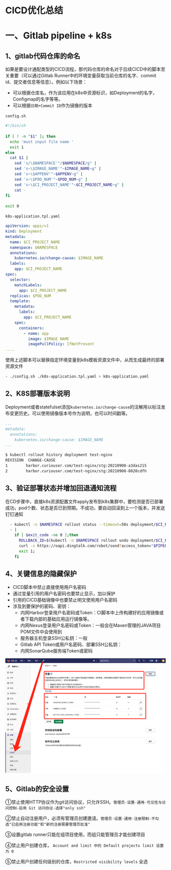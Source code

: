 # CICD优化总结

# 一、Gitlab pipeline + k8s

## 1、gitlab代码仓库的命名

如果是要设计通配类型的CICD流程，那代码仓库的命名对于后续CICD中的脚本至关重要（可以通过Gitlab Runner中的环境变量获取当前仓库的名字、commit id、提交者信息等信息）。例如以下场景：

- 可以根据仓库名，作为该应用在k8s中资源标识，如Deployment的名字，Configmap的名字等等。
- 可以根据`日期+Commit ID`作为镜像的版本

`config.sh`

```bash
#!/bin/sh

if [ ! -n "$1" ]; then
  echo 'must input file name '
  exit 1
else
  cat $1 |
    sed 's/\$NAMESPACE'"/$NAMESPACE/g" |
    sed 's~\$IMAGE_NAME'"~$IMAGE_NAME~g" |
    sed 's~\$APPENV'"~$APPENV~g" |
    sed 's~\$POD_NUM'"~$POD_NUM~g" |
    sed 's~\$CI_PROJECT_NAME'"~$CI_PROJECT_NAME~g" |
    cat -
fi

exit 0
```

`k8s-application.tpl.yaml`

```yaml
apiVersion: apps/v1
kind: Deployment
metadata:
  name: $CI_PROJECT_NAME
  namespace: $NAMESPACE
  annotations:
    kubernetes.io/change-cause: $IMAGE_NAME
  labels:
    app: $CI_PROJECT_NAME
spec:
  selector:
    matchLabels:
      app: $CI_PROJECT_NAME
  replicas: $POD_NUM
  template:
    metadata:
      labels:
        app: $CI_PROJECT_NAME
    spec:
      containers:
        - name: app
          image: $IMAGE_NAME
          imagePullPolicy: IfNotPresent
....
```

使用上述脚本可以替换指定环境变量到k8s模板资源文件中，从而生成最终的部署资源文件

```bash
- ./config.sh ./k8s-application.tpl.yaml > k8s-application.yaml
```

## 2、K8S部署版本说明

Deployment或者statefulset添加`kubernetes.io/change-cause`的注解用以标注发布变更历史。可以使用镜像版本号作为说明，也可以时间戳等。

```yaml
...
metadata:
  annotations:
    kubernetes.io/change-cause: $IMAGE_NAME
...    
```

```bash
$ kubectl rollout history deployment test-nginx
REVISION  CHANGE-CAUSE
1        harbor.curiouser.com/test-nginx/stg:20210908-a3das215
2        harbor.curiouser.com/test-nginx/stg:20210908-8020cdfh
```

## 3、验证部署状态并增加回退通知流程

在CD步骤中，直接k8s资源配置文件apply发布到k8s集群中，要检测是否已部署成功，pod个数、状态是否已到预期。不成功，要自动回滚到上一个版本，并发送钉钉通知

```bash
  - kubectl -n $NAMESPACE rollout status --timeout=50s deployment/$CI_PROJECT_NAME || exit_code=$?
  - |
    if [ $exit_code -ne 0 ];then 
      ROLLBACK_ID=$(kubectl -n $NAMESPACE rollout undo deployment/$CI_PROJECT_NAME -ojson | jq -r '.status.observedGeneration') ;
      curl -s https://oapi.dingtalk.com/robot/send?access_token="$PIPELINE_DINGDING_ROBOT_TOKEN" -H 'Content-Type: application/json' -d '{"msgtype": "markdown","markdown": {"title": "Gitlab流水线部署失败","text": "['$CI_PROJECT_NAME']('$CI_PROJECT_URL'/-/tree/'$CI_BUILD_REF_NAME')的'$APPENV'环境第['$CI_PIPELINE_ID']('$CI_PIPELINE_URL')号流水线'$CI_JOB_STAGE'阶段失败，已回滚至最近一个稳定版本'$ROLLBACK_ID'，请检查相关错误！"},"at": {"isAtAll": true}}' > /dev/null;
      exit 1;
    fi
```

## 4、关键信息的隐藏保护

- CICD脚本中禁止直接使用用户名密码
- 通过变量引用的用户名密码也要禁止显示，加以保护
- 引用的CICD基础镜像中也要禁止明文使用用户名密码
- 涉及到要保护的密码、密钥：
  - 内网Harbor登录用户名密码或Token：CI脚本中上传构建好的应用镜像或者下载内部的基础应用运行镜像等。
  - 内网Nexus登录用户名密码或Token：一般会在Maven管理的JAVA项目POM文件中会使用到
  - 服务器主机登录SSH公私钥：一般
  - Gitlab API Token或用户名密码、部署SSH公私钥：
  - 内网SonarQube服务端Token或密码



![](../assets/cicd-sumary-1.png)

## 5、Gitlab的安全设置

①禁止使用HTTP协议作为git访问协议，只允许SSH。`管理员-设置-通用-可见性与访问控制-启用 Git 访问协议-选择"only ssh"`

②禁止自动注册用户，必须有管理员创建邀请。`管理员-设置-通用-注册限制-不勾选"已启用注册功能"和"新的注册需要管理员批准"`

③设置gitlab runner只能在组项目使用，而组只能管理员才能创建项目

④禁止用户创建仓库， `Account and limit 中的 Default projects limit 设置为 0`

⑤禁止用户创建任何级别的仓库，`Restricted visibility levels` 全选

